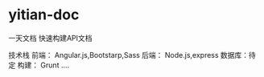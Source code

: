 # yitian-doc
一天文档
快速构建API文档

技术栈
    前端：  Angular.js,Bootstarp,Sass
    后端：  Node.js,express
    数据库：待定
    构建：  Grunt
    ....
